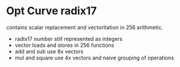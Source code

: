 # Opt Curve radix17
contains scalar replacement and vectoritation in 256 arithmetic. 
- radix17 number still represented as integers
- vector loads and stores in 256 functions 
- add and sub use 8x vectors 
- mul and square use 4x vectors and naive grouping of operations

